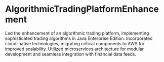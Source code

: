 # AlgorithmicTradingPlatformEnhancement
Led the enhancement of an algorithmic trading platform, implementing sophisticated trading algorithms in Java Enterprise Edition. Incorporated cloud-native technologies, migrating critical components to AWS for improved scalability. Utilized microservices architecture for modular development and seamless integration with financial data feeds.
